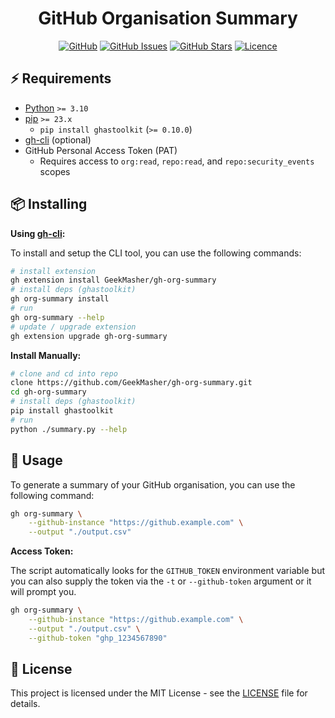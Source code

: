 <div align="center">
<h1>GitHub Organisation Summary</h1>

[![GitHub](https://img.shields.io/badge/github-%23121011.svg?style=for-the-badge&logo=github&logoColor=white)](https://github.com/GeekMasher/gh-org-summary)
[![GitHub Issues](https://img.shields.io/github/issues/geekmasher/gh-org-summary?style=for-the-badge)](https://github.com/GeekMasher/gh-org-summary/issues)
[![GitHub Stars](https://img.shields.io/github/stars/geekmasher/gh-org-summary?style=for-the-badge)](https://github.com/GeekMasher/gh-org-summary)
[![Licence](https://img.shields.io/github/license/Ileriayo/markdown-badges?style=for-the-badge)](./LICENSE)

</div>

## ⚡️ Requirements

- [Python][python] `>= 3.10`
- [pip][python-pip] `>= 23.x`
  - `pip install ghastoolkit` (`>= 0.10.0`)
- [gh-cli][gh-cli] (optional)
- GitHub Personal Access Token (PAT)
  - Requires access to `org:read`, `repo:read`, and `repo:security_events` scopes

## 📦 Installing

**Using [gh-cli][gh-cli]:**

To install and setup the CLI tool, you can use the following commands:

```bash
# install extension
gh extension install GeekMasher/gh-org-summary
# install deps (ghastoolkit)
gh org-summary install
# run
gh org-summary --help
# update / upgrade extension
gh extension upgrade gh-org-summary
```

**Install Manually:**

```bash
# clone and cd into repo
clone https://github.com/GeekMasher/gh-org-summary.git
cd gh-org-summary
# install deps (ghastoolkit)
pip install ghastoolkit
# run
python ./summary.py --help
```

## 📝 Usage

To generate a summary of your GitHub organisation, you can use the following command:

```bash
gh org-summary \
    --github-instance "https://github.example.com" \
    --output "./output.csv"
```

**Access Token:**

The script automatically looks for the `GITHUB_TOKEN` environment variable but you can also supply the token via the `-t` or `--github-token` argument or it will prompt you.

```bash
gh org-summary \
    --github-instance "https://github.example.com" \
    --output "./output.csv" \
    --github-token "ghp_1234567890"
```

## 📄 License

This project is licensed under the MIT License - see the [LICENSE](./LICENSE) file for details.

<!-- Resources -->

[python]: https://www.python.org/
[python-pip]: https://pip.pypa.io/en/stable
[gh-cli]: https://cli.github.com/
